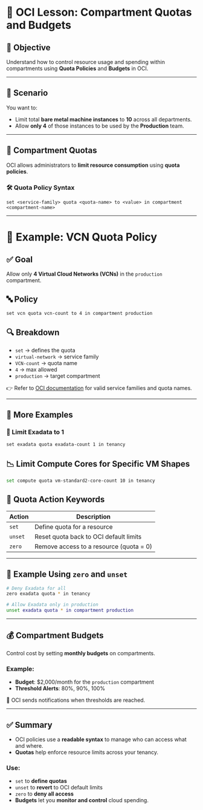 # 📘 OCI Lesson: Compartment Quotas and Budgets

## 🎯 Objective
Understand how to control resource usage and spending within compartments using **Quota Policies** and **Budgets** in OCI.

---

## 🧠 Scenario
You want to:
- Limit total **bare metal machine instances** to **10** across all departments.
- Allow **only 4** of those instances to be used by the **Production** team.

---

## 📌 Compartment Quotas

OCI allows administrators to **limit resource consumption** using **quota policies**.

### 🛠️ Quota Policy Syntax
```text
set <service-family> quota <quota-name> to <value> in compartment <compartment-name>
```

---

# 🧾 Example: VCN Quota Policy

## ✅ Goal  
Allow only **4 Virtual Cloud Networks (VCNs)** in the `production` compartment.

## 🔤 Policy  
```text
set vcn quota vcn-count to 4 in compartment production
```

## 🔍 Breakdown

- `set` → defines the quota  
- `virtual-network` → service family  
- `VCN-count` → quota name  
- `4` → max allowed  
- `production` → target compartment  

👉 Refer to [OCI documentation](https://docs.oracle.com/en-us/iaas/Content/Quotas/Concepts/quota_policy_syntax.htm) for valid service families and quota names.

---

## 🧾 More Examples

### 🚫 Limit Exadata to 1
```text
set exadata quota exadata-count 1 in tenancy
```

## 📉 Limit Compute Cores for Specific VM Shapes

```bash
set compute quota vm-standard2-core-count 10 in tenancy
```

## 🔁 Quota Action Keywords

| Action | Description                                  |
|--------|----------------------------------------------|
| `set`  | Define quota for a resource                  |
| `unset`| Reset quota back to OCI default limits       |
| `zero` | Remove access to a resource (quota = 0)      |

---

## 🧪 Example Using `zero` and `unset`

```bash
# Deny Exadata for all
zero exadata quota * in tenancy

# Allow Exadata only in production
unset exadata quota * in compartment production
```

---

## 💰 Compartment Budgets

Control cost by setting **monthly budgets** on compartments.

### Example:

- **Budget**: $2,000/month for the `production` compartment  
- **Threshold Alerts**: 80%, 90%, 100%

🔔 OCI sends notifications when thresholds are reached.

---

## ✅ Summary

- OCI policies use a **readable syntax** to manage who can access what and where.
- **Quotas** help enforce resource limits across your tenancy.

### Use:
- `set` to **define quotas**
- `unset` to **revert** to OCI default limits
- `zero` to **deny all access**
- **Budgets** let you **monitor and control** cloud spending.


